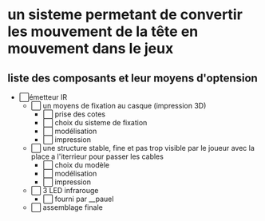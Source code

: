 # un sisteme permetant de convertir les mouvement de la tête en mouvement dans le jeux

## liste des composants et leur moyens d'optension

- ⬜️émetteur IR
    - ⬜️ un moyens de fixation au casque (impression 3D)
        - ⬜️ prise des cotes
        - ⬜️ choix du sisteme de fixation 
        - ⬜️ modélisation
        - ⬜️ impression
    - ⬜️ une structure stable, fine et pas trop visible par le joueur avec la place a l'iterrieur pour passer les cables
        - ⬜️ choix du modèle
        - ⬜️ modélisation
        - ⬜️ impression
    - ⬜️ 3 LED infrarouge
        - ⬜️ fourni par __pauel
    - ⬜️ assemblage finale

